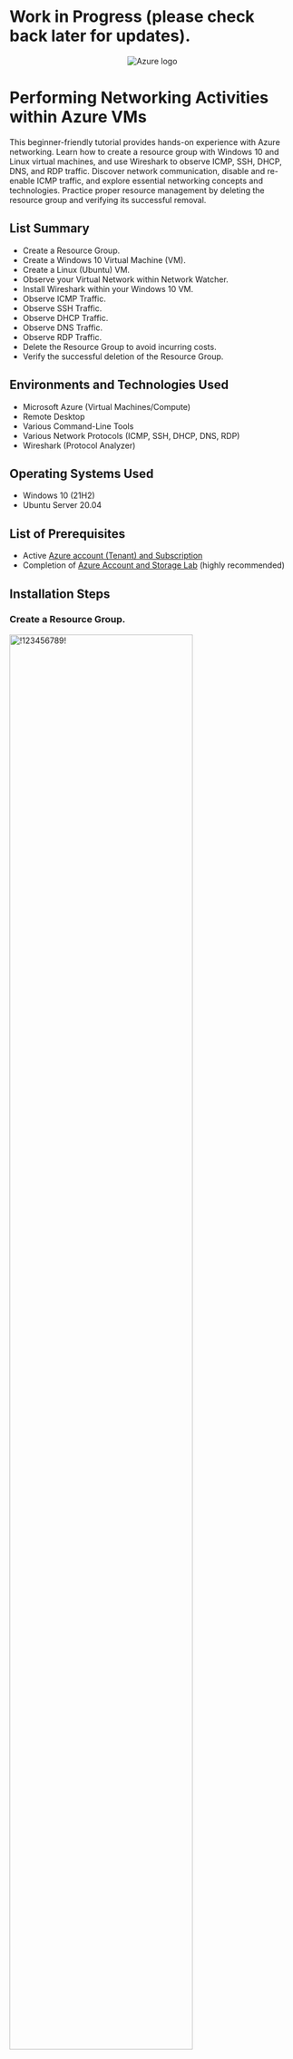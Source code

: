 <h1>Work in Progress (please check back later for updates).</h1>

<p align="center">
<img src="https://i.imgur.com/FRRLw01.png" alt="Azure logo"/>
</p>

<h1>Performing Networking Activities within Azure VMs</h1>
This beginner-friendly tutorial provides hands-on experience with Azure networking. Learn how to create a resource group with Windows 10 and Linux virtual machines, and use Wireshark to observe ICMP, SSH, DHCP, DNS, and RDP traffic. Discover network communication, disable and re-enable ICMP traffic, and explore essential networking concepts and technologies. Practice proper resource management by deleting the resource group and verifying its successful removal.<br />

<h2>List Summary</h2>

- Create a Resource Group.
- Create a Windows 10 Virtual Machine (VM).
- Create a Linux (Ubuntu) VM.
- Observe your Virtual Network within Network Watcher.
- Install Wireshark within your Windows 10 VM.
- Observe ICMP Traffic.
- Observe SSH Traffic.
- Observe DHCP Traffic.
- Observe DNS Traffic.
- Observe RDP Traffic.
- Delete the Resource Group to avoid incurring costs.
- Verify the successful deletion of the Resource Group.

<h2>Environments and Technologies Used</h2>

- Microsoft Azure (Virtual Machines/Compute)
- Remote Desktop
- Various Command-Line Tools
- Various Network Protocols (ICMP, SSH, DHCP, DNS, RDP)
- Wireshark (Protocol Analyzer)

<h2>Operating Systems Used </h2>

- Windows 10 (21H2)
- Ubuntu Server 20.04

<h2>List of Prerequisites</h2>

- Active <a href="https://azure.microsoft.com/en-us/free/">Azure account (Tenant) and Subscription</a>
- Completion of <a href="https://github.com/kylesuzuki/azure-prereq">Azure Account and Storage Lab</a> (highly recommended)

<h2>Installation Steps</h2>

<h3>Create a Resource Group.</h3>
<p>
<img src="https://i.imgur.com/YmqCvWZ.png" height="80%" width="80%" alt="!123456789!"/>
</p>
<p>
To create a research group in Azure, follow these steps: search for "Resource Group", click on 'Create', choose the desired subscription (e.g., Azure subscription 1), provide a name for the resource group (e.g., RG-Lab-2), select a region for its creation (e.g., West US 3), wait for validation on the "Review + create" page, click 'Create'.
</p>


<h3>Create a Windows 10 Virtual Machine (VM).</h3>
<p>
<img src="https://i.imgur.com/D4LlhJ3.png" height="80%" width="80%" alt="!123456789!"/>
</p>
<p>
To create a Windows 10 Virtual Machine (VM) in Azure, follow these steps: search for "Virtual Machine", click on 'Create', choose "Azure virtual machine", select the desired subscription (e.g., Azure subscription 1), specify the resource group (e.g., RG-Lab-2), provide a name for the virtual machine (e.g., VM1), and select a region for its creation (e.g., West US 3).

Next, click on 'Image' and choose "Windows 10 Pro, version 21H2 - Gen2 (free services eligible)". Then, click on 'Size' and choose "Standard_E2s_v3 - 2 vcpus, 16 GiB memory ($91.98/month)". Set the desired username (e.g., labuser) and password (e.g., Password1).

Ensure the box under Licensing stating "I confirm I have an eligible Windows 10/11 license with multi-tenant hosting rights" is checked. Click 'Next' and leave the disk options as they are.

For the subnet configuration, make sure it is set to "(new) default (10.0.0.0/24)". Wait for validation on the "Review + create" page, click 'Create'.
</p>


<h3>Create a Linux (Ubuntu) VM.</h3>
<p>
<img src="https://i.imgur.com/Vesiv6r.png" height="80%" width="80%" alt="!123456789!"/>
</p>
<p>
To create a Linux (Ubuntu) VM in Azure, follow these steps: search for "Virtual Machine", click on 'Create', choose "Azure virtual machine", select the desired subscription (e.g., Azure subscription 1), specify the resource group (e.g., RG-Lab-2), provide a name for the virtual machine (e.g., VM2), and pick the same region as the previously created virtual machine ((US) West US 3).

Next, click on 'Image' and choose "Ubuntu Server 20.04 LTS - Gen2 (free services eligible)". Click on 'Size' and choose "Standard_E2s_v3 - 2 vcpus, 16 GiB memory ($91.98/month)". Set the authentication type to "Password" and specify the username (e.g., labuser) and password (e.g., Password1).

Click 'Next', leave the disk options as they are, and proceed to the next step. Ensure that the virtual network is set to 'RG-Lab-2-vnet' and the subnet is set to "default (10.0.0.0/24)". Wait for validation on the "Review + create" page, click 'Create'
</p>

<h3>Observe your Virtual Network within Network Watcher.</h3>
<p>
<img src="https://i.imgur.com/vvNXCvY.png" height="80%" width="80%" alt="!123456789!"/>
</p>
<p>
To observe your virtual network within Network Watcher in Azure, follow these steps: search for "Network Watcher", click on 'Topology', select the desired resource group (e.g., RG-Lab-2), and choose the virtual network (e.g., RG-Lab-2-vnet).

Once you access the topology, take the time to observe and understand the network structure and connections of your setup. This will provide you with a visual representation of your virtual network configuration and help you gain insights into its components and relationships.
</p>

<h3>Install Wireshark within your Windows 10 VM.</h3>
<p>
<img src="https://i.imgur.com/UXkpAM1.png" height="80%" width="80%" alt="!123456789!"/>
</p>
<p>
To install Wireshark on your Windows 10 VM, follow these steps: search for "Virtual Machine", click on 'VM1' and copy the Public IP address. Then, open the Remote Desktop Connection application on your computer and paste the Public IP address. Click connect and enter the credentials (username and password) you created for your Windows 10 VM earlier. If a warning message appears stating that it's not trustworthy, simply click 'Yes'. Additionally, a "Choose privacy settings for your device" message may pop up. Just set all options to "No" and click 'Accept'. 

Open Microsoft Edge, click 'Start without your data' if it appears, then <a href="https://www.wireshark.org/download.html">download Wireshark</a> (Windows Installer (64-bit)). Open the downloaded file and follow the setup instructions to install Wireshark.
</p>


<h3>Observe ICMP Traffic.</h3>
<p>
<img src="https://i.imgur.com/Mt2AoZa.png" height="80%" width="80%" alt="!123456789!"/>
</p>
<p>
To observe ICMP traffic, follow these steps: launch the Wireshark application, type "icmp", and press enter to filter just the ICMP traffic.

Back in Azure, search "Virtual Machine", click on 'VM2' and copy the Private IP address.

Back in your Windows 10 VM, open PowerShell and type "ping" followed by the copied Private IP address. Press enter to initiate the ping command. Observe the ping requests and replies within the Wireshark application.

Still in your Windows 10 VM's PowerShell, now type "ping" followed by a public website's URL (e.g., www.google.com). Press enter to execute the command. Observe the ping requests and replies within the Wireshark application.

Still in your Windows 10 VM's PowerShell, type "ping" followed by the copied Private IP address again, this time appending "-t" to the Private IP address. This will create a perpetual ping loop, allowing you to continuously monitor the connectivity.

Back in Azure, search "Network Security Groups", click 'VM2-nsg', click 'Inbound security rules', and click '+ Add' to create a new inbound security rule. Configure the rule as follows: set Source to "Any", Source port ranges to *, Destination to "Any", and Service to "Custom". Protocol to "ICMP", Action to "Deny", Priority to 200, and assign a name to the rule (e.g., "DENY_ICMP_PING_FROM_ANYWHERE"). Click 'Add'.

Back in your Windows 10 VM, notice the ping requests initiated from PowerShell start to time out both in PowerShell and Wireshark. This is because the ICMP traffic is now being blocked by the NSG associated with VM2, preventing VM2 from responding to the pings.

To re-enable ICMP traffic, go back in Azure, search "Network Security Groups", click 'VM2-nsg', click 'Inbound security rules', and click the inbound security rule you just created (e.g., "DENY_ICMP_PING_FROM_ANYWHERE"). Either change the Action to "Allow" or delete the inbound security rule.

Back in your Windows 10 VM, notice the ping requests initiated from PowerShell start to resume again in both PowerShell and Wireshark. This indicates that the ICMP traffic is no longer blocked by the NSG associated with VM2.

To stop the perpetual ping in PowerShell, press 'CTRL + C'.
</p>

<h3>Observe SSH Traffic.</h3>
<p>
<img src="https://i.imgur.com/UXkpAM1.png" height="80%" width="80%" alt="!123456789!"/>
</p>
<p>

</p>

<h3>Observe DHCP Traffic.</h3>
<p>
<img src="https://i.imgur.com/UXkpAM1.png" height="80%" width="80%" alt="!123456789!"/>
</p>
<p>

</p>

<h3>Observe DNS Traffic.</h3>
<p>
<img src="https://i.imgur.com/UXkpAM1.png" height="80%" width="80%" alt=""/>
</p>
<p>

</p>

<h3>Observe RDP Traffic.</h3>
<p>
<img src="https://i.imgur.com/UXkpAM1.png" height="80%" width="80%" alt="!123456789!"/>
</p>
<p>

</p>

<h3>Delete the Resource Group created earlier to avoid incurring costs.</h3>
<p>
<img src="https://i.imgur.com/DJmEXEB.png" height="80%" width="80%" alt="Delete RG"/>
</p>
<p>
<ul>
  <li>Search for Resource Group</li>
  <li>Click on your resource group (i.e., ‘RG-Lab-1’)</li>
  <li>Click 'Delete resource group'</li>
  <li>Type or copy and paste the name of your resource group (i.e., RG-Lab-1) to confirm the deletion</li>
  <li>Click ‘Delete’</li>
</ul>
</p>

<h3>Verify the successful deletion of the Resource Group.</h3>
<p>
<img src="https://i.imgur.com/DJmEXEB.png" height="80%" width="80%" alt="Delete Verified"/>
</p>
<p>
<ul>
  <li>Search for Resource Group</li>
  <li>Confirm that your resource group has been deleted</li>
</ul>
</p>
